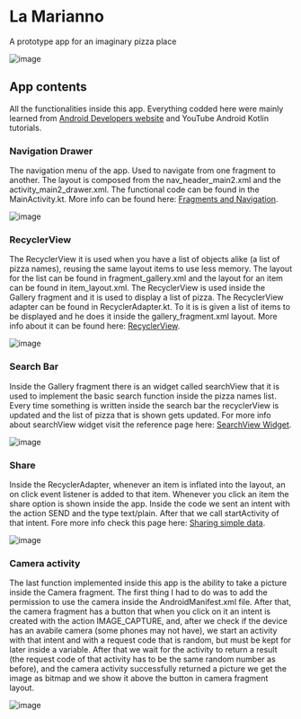 # La Marianno

A prototype app for an imaginary pizza place

![image](https://user-images.githubusercontent.com/30511514/172006878-db7b0fe1-86b8-4e72-ad6f-eb6fadf5b3b8.png)


## App contents
All the functionalities inside this app. Everything codded here were mainly learned from [Android Developers website](https://developer.android.com/courses/kotlin-android-fundamentals/overview "Android Kotlin Fundamentals") and YouTube Android Kotlin tutorials. 

### Navigation Drawer


The  navigation menu of the app. Used to navigate from one fragment to another. The layout is composed from the nav_header_main2.xml and the activity_main2_drawer.xml. The functional code can be found in the MainActivity.kt. More info can be found here: [Fragments and Navigation](https://developer.android.com/codelabs/kotlin-android-training-create-and-add-fragment?index=..%2F..android-kotlin-fundamentals "Android Developers - Navigation").

![image](https://user-images.githubusercontent.com/30511514/172007585-59d43852-3966-4629-ada1-af8bce8d8559.png)

### RecyclerView


The RecyclerView it is used when you have a list of objects alike (a list of pizza names), reusing the same layout items to use less memory. The layout for the list can be found in fragment_gallery.xml and the layout for an item can be found in item_layout.xml. The RecyclerView is used inside the Gallery fragment and it is used to display a list of pizza. The RecyclerView adapter can be found in RecyclerAdapter.kt. To it is is given a list of items to be displayed and he does it inside the gallery_fragment.xml layout. More info about it can be found here: [RecyclerView](https://developer.android.com/codelabs/kotlin-android-training-recyclerview-fundamentals?index=..%2F..android-kotlin-fundamentals "Android Developers - RecylcerView").

![image](https://user-images.githubusercontent.com/30511514/172007664-73ff6396-349b-4a28-bf99-439b22ee3f1a.png)

### Search Bar


Inside the Gallery fragment there is an widget called searchView that it is used to implement the basic search function inside the pizza names list. Every time something is written inside the search bar the recyclerView is updated and the list of pizza that is shown gets updated. For more info about searchView widget visit the reference page here: [SearchView Widget](https://developer.android.com/reference/kotlin/android/widget/SearchView "Android Developers Reference - SearchView").

![image](https://user-images.githubusercontent.com/30511514/172007726-83222b18-7bde-4d3d-8ab3-9b3a5ec95bb8.png)

### Share


Inside the RecyclerAdapter, whenever an item is inflated into the layout, an on click event listener is added to that item. Whenever you click an item the share option is shown inside the app. Inside the code we sent an intent with the action SEND and the type text/plain. After that we call startActivity of that intent. Fore more info check this page here: [Sharing simple data](https://developer.android.com/training/sharing "Android Developers training - Sharing simple data").

![image](https://user-images.githubusercontent.com/30511514/172007765-b31ce463-c332-4b9d-b189-d9f51604ec05.png)

### Camera activity


The last function implemented inside this app is the ability to take a picture inside the Camera fragment. The first thing I had to do was to add the permission to use the camera inside the AndroidManifest.xml file. After that, the camera fragment has a button that when you click on it an intent is created with the action IMAGE_CAPTURE, and, after we check if the device has an avabile camera (some phones may not have), we start an activity with that intent and with a request code that is random, but must be kept for later inside a variable. After that we wait for the activity to return a result (the request code of that activity has to be the same random number as before), and the camera activity successfully returned a picture we get the image as bitmap and we show it above the button in camera fragment layout.

![image](https://user-images.githubusercontent.com/30511514/172007781-a36a9772-f02d-4582-99dc-39628631749b.png)
